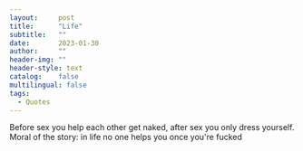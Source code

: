 ```yaml
---
layout:     post
title:      "Life"
subtitle:   ""
date:       2023-01-30 
author:     ""
header-img: ""
header-style: text
catalog:    false
multilingual: false
tags:
  - Quotes
---
```


Before sex you help each other get naked, after sex you only dress yourself. Moral of the story: in life no one helps you once you're fucked

